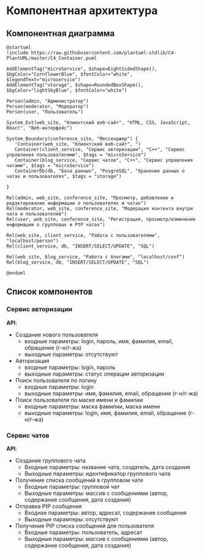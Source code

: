 # Компонентная архитектура
<!-- Состав и взаимосвязи компонентов системы между собой и внешними системами с указанием протоколов, ключевые технологии, используемые для реализации компонентов.
Диаграмма контейнеров C4 и текстовое описание. 
-->
## Компонентная диаграмма

```plantuml
@startuml
!include https://raw.githubusercontent.com/plantuml-stdlib/C4-PlantUML/master/C4_Container.puml

AddElementTag("microService", $shape=EightSidedShape(), $bgColor="CornflowerBlue", $fontColor="white", $legendText="microservice")
AddElementTag("storage", $shape=RoundedBoxShape(), $bgColor="lightSkyBlue", $fontColor="white")

Person(admin, "Администратор")
Person(moderator, "Модератор")
Person(user, "Пользователь")

System_Ext(web_site, "Клиентский веб-сайт", "HTML, CSS, JavaScript, React", "Веб-интерфейс")

System_Boundary(conference_site, "Мессенджер") {
   'Container(web_site, "Клиентский веб-сайт", ")
   Container(client_service, "Сервис авторизации", "C++", "Сервис управления пользователями", $tags = "microService")    
   Container(blog_service, "Сервис чатов", "C++", "Сервис управления чатами", $tags = "microService")   
   ContainerDb(db, "База данных", "PosgreSQL", "Хранение данных о чатах и пользователях", $tags = "storage")
   
}

Rel(admin, web_site, conference_site, "Просмотр, добавление и редактирование информации о пользователях и чатах")
Rel(moderator, web_site, conference_site, "Модерация контента внутри чата и пользователей")
Rel(user, web_site, conference_site, "Регистрация, просмотр/изменение информации о групповых и PtP чатах")

Rel(web_site, client_service, "Работа с пользователями", "localhost/person")
Rel(client_service, db, "INSERT/SELECT/UPDATE", "SQL")

Rel(web_site, blog_service, "Работа с блогами", "localhost/conf")
Rel(blog_service, db, "INSERT/SELECT/UPDATE", "SQL")

@enduml
```
## Список компонентов  

### Сервис авторизации
**API**:
-	Создание нового пользователя
     - входные параметры: login, пароль, имя, фамилия, email, обращение (г-н/г-жа)
     - выходные параметры: отсутствуют
- Авторизация
     - входные параметры: login, пароль
     - выходные параметры: статус операции авторизации
-	Поиск пользователя по логину
     - входные параметры:  login
     - выходные параметры: имя, фамилия, email, обращение (г-н/г-жа)
-	Поиск пользователя по маске имени и фамилии
     - входные параметры: маска фамилии, маска имени
     - выходные параметры: login, имя, фамилия, email, обращение (г-н/г-жа)

### Сервис чатов
**API**:
- Создание группового чата
  - Входные параметры: название чата, создатель, дата создания
  - Выходные параметры: идентификатор группового чата
- Получение списка сообщений в групповом чате
  - Входные параметры: групповой чат
  - Выходные параметры: массив с сообщениями (автор, содержание сообщения, дата создания)
- Отправка PtP сообщения
  - Входнае параметры: автор, адресат, содержание сообщения
  - Выходные парамтеры: отсутствуют
- Получение PtP списка сообщений для пользователя
  - Входные параметры: пользователь, адресат
  - Выходные параметры: массив с сообщениями (автор, содержание сообщения, дата создания)
